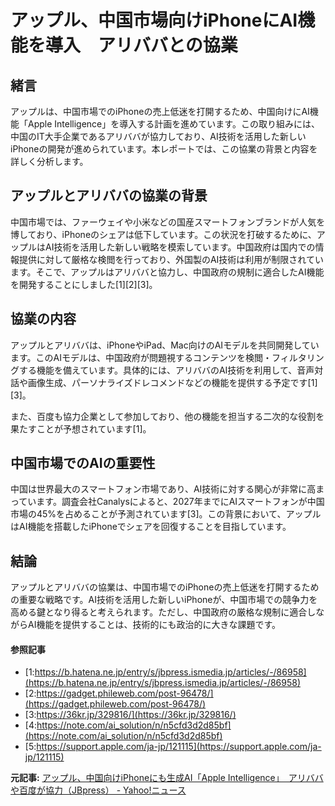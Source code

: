 # アップル、中国市場向けiPhoneにAI機能を導入　アリババとの協業

## 緒言

アップルは、中国市場でのiPhoneの売上低迷を打開するため、中国向けにAI機能「Apple Intelligence」を導入する計画を進めています。この取り組みには、中国のIT大手企業であるアリババが協力しており、AI技術を活用した新しいiPhoneの開発が進められています。本レポートでは、この協業の背景と内容を詳しく分析します。

## アップルとアリババの協業の背景

中国市場では、ファーウェイや小米などの国産スマートフォンブランドが人気を博しており、iPhoneのシェアは低下しています。この状況を打破するために、アップルはAI技術を活用した新しい戦略を模索しています。中国政府は国内での情報提供に対して厳格な検閲を行っており、外国製のAI技術は利用が制限されています。そこで、アップルはアリババと協力し、中国政府の規制に適合したAI機能を開発することにしました[1][2][3]。

## 協業の内容

アップルとアリババは、iPhoneやiPad、Mac向けのAIモデルを共同開発しています。このAIモデルは、中国政府が問題視するコンテンツを検閲・フィルタリングする機能を備えています。具体的には、アリババのAI技術を利用して、音声対話や画像生成、パーソナライズドレコメンドなどの機能を提供する予定です[1][3]。

また、百度も協力企業として参加しており、他の機能を担当する二次的な役割を果たすことが予想されています[1]。

## 中国市場でのAIの重要性

中国は世界最大のスマートフォン市場であり、AI技術に対する関心が非常に高まっています。調査会社Canalysによると、2027年までにAIスマートフォンが中国市場の45%を占めることが予測されています[3]。この背景において、アップルはAI機能を搭載したiPhoneでシェアを回復することを目指しています。

## 結論

アップルとアリババの協業は、中国市場でのiPhoneの売上低迷を打開するための重要な戦略です。AI技術を活用した新しいiPhoneが、中国市場での競争力を高める鍵となり得ると考えられます。ただし、中国政府の厳格な規制に適合しながらAI機能を提供することは、技術的にも政治的に大きな課題です。

#### 参照記事
- [1:https://b.hatena.ne.jp/entry/s/jbpress.ismedia.jp/articles/-/86958](https://b.hatena.ne.jp/entry/s/jbpress.ismedia.jp/articles/-/86958)
- [2:https://gadget.phileweb.com/post-96478/](https://gadget.phileweb.com/post-96478/)
- [3:https://36kr.jp/329816/](https://36kr.jp/329816/)
- [4:https://note.com/ai_solution/n/n5cfd3d2d85bf](https://note.com/ai_solution/n/n5cfd3d2d85bf)
- [5:https://support.apple.com/ja-jp/121115](https://support.apple.com/ja-jp/121115)


**元記事:** [アップル、中国向けiPhoneにも生成AI「Apple Intelligence」　アリババや百度が協力（JBpress） - Yahoo!ニュース](https://news.yahoo.co.jp/articles/081a2777ae6503c58952b76912bb111f4446489d)